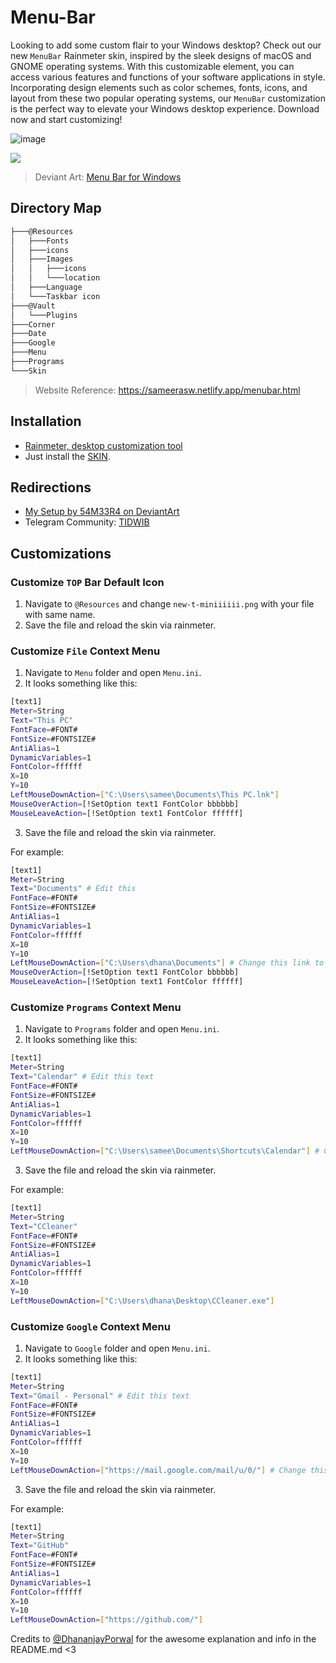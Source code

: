 # Menu-Bar

Looking to add some custom flair to your Windows desktop? Check out our new `MenuBar` Rainmeter skin, inspired by the sleek designs of macOS and GNOME operating systems. With this customizable element, you can access various features and functions of your software applications in style. Incorporating design elements such as color schemes, fonts, icons, and layout from these two popular operating systems, our `MenuBar` customization is the perfect way to elevate your Windows desktop experience. Download now and start customizing!

![image](https://user-images.githubusercontent.com/68902530/230720743-c6aca63d-2d2a-4197-a8a5-2725c59dadf3.png)

![](https://i.imgur.com/3pXvWlr.png)

> Deviant Art: [Menu Bar for Windows](https://sameerasw.netlify.app/menubar.html)

## Directory Map

```markdown
├───@Resources
│   ├───Fonts
│   ├───icons
│   ├───Images
│   │   ├───icons
│   │   └───location
│   ├───Language
│   └───Taskbar icon
├───@Vault
│   └───Plugins
├───Corner
├───Date
├───Google
├───Menu
├───Programs
└───Skin
```

> Website Reference: https://sameerasw.netlify.app/menubar.html

## Installation

+ [Rainmeter, desktop customization tool](https://www.rainmeter.net/)
+ Just install the [SKIN](https://github.com/sameerasw/MenuBar/releases).

## Redirections

+ [My Setup by 54M33R4 on DeviantArt](https://www.deviantart.com/54m33r4/art/My-Setup-934211134)
+ Telegram Community: [TIDWIB](https://www.deviantart.com/users/outgoing?https://t.me/tidwib)

## Customizations

### Customize `TOP` Bar Default Icon

1.  Navigate to  `@Resources` and change `new-t-miniiiiii.png` with your file with same name.
2. Save the file and reload the skin via rainmeter.

### Customize `File` Context Menu

1. Navigate to `Menu` folder and open `Menu.ini`.
2. It looks something like this:

```bash
[text1]
Meter=String
Text="This PC"
FontFace=#FONT#
FontSize=#FONTSIZE#
AntiAlias=1
DynamicVariables=1
FontColor=ffffff
X=10
Y=10
LeftMouseDownAction=["C:\Users\samee\Documents\This PC.lnk"]
MouseOverAction=[!SetOption text1 FontColor bbbbbb]
MouseLeaveAction=[!SetOption text1 FontColor ffffff]
```

3. Save the file and reload the skin via rainmeter.

For example:

```bash
[text1]
Meter=String
Text="Documents" # Edit this
FontFace=#FONT#
FontSize=#FONTSIZE#
AntiAlias=1
DynamicVariables=1
FontColor=ffffff
X=10
Y=10
LeftMouseDownAction=["C:\Users\dhana\Documents"] # Change this link to the path of software you want to use.
MouseOverAction=[!SetOption text1 FontColor bbbbbb]
MouseLeaveAction=[!SetOption text1 FontColor ffffff]
```


### Customize `Programs` Context Menu

1. Navigate to `Programs` folder and open `Menu.ini`.
2. It looks something like this:

```bash
[text1]
Meter=String
Text="Calendar" # Edit this text
FontFace=#FONT#
FontSize=#FONTSIZE#
AntiAlias=1
DynamicVariables=1
FontColor=ffffff
X=10
Y=10
LeftMouseDownAction=["C:\Users\samee\Documents\Shortcuts\Calendar"] # Change this link to the path of software you want to use.
```

3. Save the file and reload the skin via rainmeter.

For example:

```bash
[text1]
Meter=String
Text="CCleaner"
FontFace=#FONT#
FontSize=#FONTSIZE#
AntiAlias=1
DynamicVariables=1
FontColor=ffffff
X=10
Y=10
LeftMouseDownAction=["C:\Users\dhana\Desktop\CCleaner.exe"]
```

### Customize `Google` Context Menu

1. Navigate to `Google` folder and open `Menu.ini`.
2. It looks something like this:

```bash
[text1]
Meter=String
Text="Gmail - Personal" # Edit this text
FontFace=#FONT#
FontSize=#FONTSIZE#
AntiAlias=1
DynamicVariables=1
FontColor=ffffff
X=10
Y=10
LeftMouseDownAction=["https://mail.google.com/mail/u/0/"] # Change this link to the path of software you want to use.
```

3. Save the file and reload the skin via rainmeter.

For example:

```bash
[text1]
Meter=String
Text="GitHub"
FontFace=#FONT#
FontSize=#FONTSIZE#
AntiAlias=1
DynamicVariables=1
FontColor=ffffff
X=10
Y=10
LeftMouseDownAction=["https://github.com/"]
```

Credits to [@DhananjayPorwal](https://github.com/DhananjayPorwal) for the awesome explanation and info in the README.md <3
